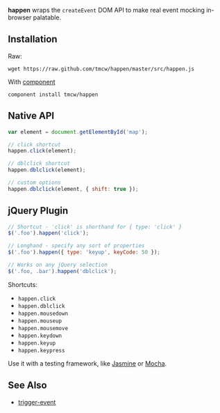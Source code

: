 **happen** wraps the `createEvent` DOM API to make real
event mocking in-browser palatable.

## Installation

Raw:

    wget https://raw.github.com/tmcw/happen/master/src/happen.js

With [component](https://github.com/component/component)

    component install tmcw/happen

## Native API

```javascript
var element = document.getElementById('map');

// click shortcut
happen.click(element);

// dblclick shortcut
happen.dblclick(element);

// custom options
happen.dblclick(element, { shift: true });
```

## jQuery Plugin

```javascript
// Shortcut - 'click' is shorthand for { type: 'click' }
$('.foo').happen('click');

// Longhand - specify any sort of properties
$('.foo').happen({ type: 'keyup', keyCode: 50 });

// Works on any jQuery selection
$('.foo, .bar').happen('dblclick');
```

Shortcuts:

* `happen.click`
* `happen.dblclick`
* `happen.mousedown`
* `happen.mouseup`
* `happen.mousemove`
* `happen.keydown`
* `happen.keyup`
* `happen.keypress`

Use it with a testing framework, like [Jasmine](http://pivotal.github.com/jasmine/)
or [Mocha](http://visionmedia.github.com/mocha/).

## See Also

* [trigger-event](https://github.com/adamsanderson/trigger-event)
